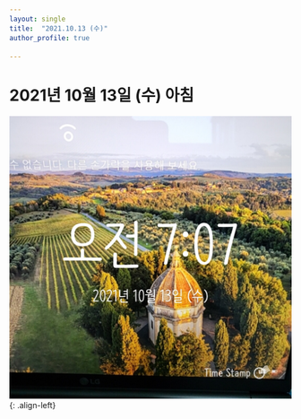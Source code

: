 ```yaml
---
layout: single
title:  "2021.10.13 (수)"
author_profile: true

---
```


# 2021년 10월 13일 (수) 아침
![image](/assets/images/morning/20211013.jpg)
{: .align-left}
